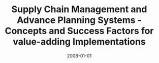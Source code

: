 ---
abstract: ''
authors:
- Martin Traxl
date: '2008-01-01'
featured: false
links:
- name: Publik
  url: https://publik.tuwien.ac.at/showentry.php?ID=172123&lang=2
publication_types:
- '7'
publishDate: '2008-01-01'
title: Supply Chain Management and Advance Planning Systems - Concepts and Success
  Factors for value-adding Implementations
url_pdf: ''
---